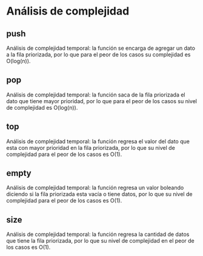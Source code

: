 # Análisis de complejidad

## push
Análisis de complejidad temporal: la función se encarga de agregar un dato a la fila priorizada, por lo que para el peor de los casos su complejidad es O(log(n)).


## pop	
Análisis de complejidad temporal: la función saca de la fila priorizada el dato que tiene mayor prioridad, por lo que para el peor de los casos su nivel de complejidad es O(log(n)).

## top
Análisis de complejidad temporal: la función regresa el valor del dato que esta con mayor prioridad en la fila priorizada, por lo que su nivel de complejidad para el peor de los casos es O(1).

## empty
Análisis de complejidad temporal: la función regresa un valor boleando diciendo si la fila priorizada esta vacía o tiene datos, por lo que su nivel de complejidad para el peor de los casos es O(1).

## size
Análisis de complejidad temporal: la función regresa la cantidad de datos que tiene la fila priorizada, por lo que su nivel de complejidad en el peor de los casos es O(1).
